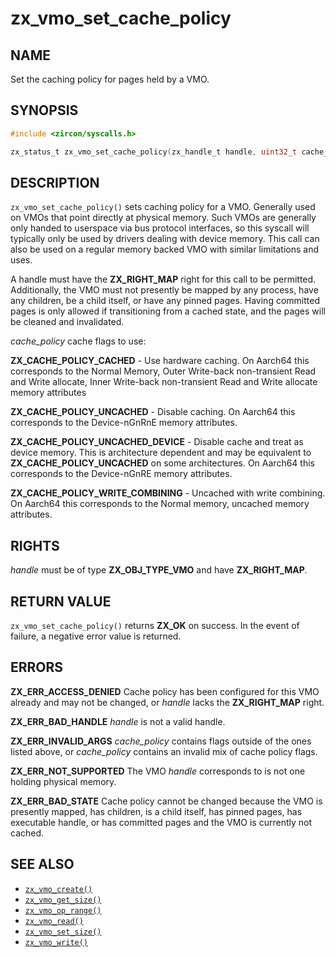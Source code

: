 # zx_vmo_set_cache_policy

## NAME

<!-- Updated by update-docs-from-fidl, do not edit. -->

Set the caching policy for pages held by a VMO.

## SYNOPSIS

<!-- Updated by update-docs-from-fidl, do not edit. -->

```c
#include <zircon/syscalls.h>

zx_status_t zx_vmo_set_cache_policy(zx_handle_t handle, uint32_t cache_policy);
```

## DESCRIPTION

`zx_vmo_set_cache_policy()` sets caching policy for a VMO. Generally used on VMOs
that point directly at physical memory. Such VMOs are generally only handed to
userspace via bus protocol interfaces, so this syscall will typically only be
used by drivers dealing with device memory. This call can also be used on a
regular memory backed VMO with similar limitations and uses.

A handle must have the **ZX_RIGHT_MAP** right for this call to be
permitted. Additionally, the VMO must not presently be mapped by any process,
have any children, be a child itself, or have any pinned pages. Having committed
pages is only allowed if transitioning from a cached state, and the pages will be
cleaned and invalidated.

*cache_policy* cache flags to use:

**ZX_CACHE_POLICY_CACHED** - Use hardware caching. On Aarch64 this corresponds
to the Normal Memory, Outer Write-back non-transient Read and Write allocate, Inner
Write-back non-transient Read and Write allocate memory attributes

**ZX_CACHE_POLICY_UNCACHED** - Disable caching. On Aarch64 this corresponds to
the Device-nGnRnE memory attributes.

**ZX_CACHE_POLICY_UNCACHED_DEVICE** - Disable cache and treat as device memory.
This is architecture dependent and may be equivalent to
**ZX_CACHE_POLICY_UNCACHED** on some architectures. On Aarch64 this corresponds to
the Device-nGnRE memory attributes.

**ZX_CACHE_POLICY_WRITE_COMBINING** - Uncached with write combining. On Aarch64
this corresponds to the Normal memory, uncached memory attributes.


## RIGHTS

<!-- Updated by update-docs-from-fidl, do not edit. -->

*handle* must be of type **ZX_OBJ_TYPE_VMO** and have **ZX_RIGHT_MAP**.

## RETURN VALUE

`zx_vmo_set_cache_policy()` returns **ZX_OK** on success. In the event of
failure, a negative error value is returned.

## ERRORS

**ZX_ERR_ACCESS_DENIED** Cache policy has been configured for this VMO already and
may not be changed, or *handle* lacks the **ZX_RIGHT_MAP** right.

**ZX_ERR_BAD_HANDLE** *handle* is not a valid handle.

**ZX_ERR_INVALID_ARGS** *cache_policy* contains flags outside of the ones listed
above, or *cache_policy* contains an invalid mix of cache policy flags.

**ZX_ERR_NOT_SUPPORTED** The VMO *handle* corresponds to is not one holding
physical memory.

**ZX_ERR_BAD_STATE** Cache policy cannot be changed because the VMO is presently
mapped, has children, is a child itself, has pinned pages, has executable
handle, or has committed pages and the VMO is currently not cached.

## SEE ALSO

 - [`zx_vmo_create()`]
 - [`zx_vmo_get_size()`]
 - [`zx_vmo_op_range()`]
 - [`zx_vmo_read()`]
 - [`zx_vmo_set_size()`]
 - [`zx_vmo_write()`]

<!-- References updated by update-docs-from-fidl, do not edit. -->

[`zx_vmo_create()`]: vmo_create.md
[`zx_vmo_get_size()`]: vmo_get_size.md
[`zx_vmo_op_range()`]: vmo_op_range.md
[`zx_vmo_read()`]: vmo_read.md
[`zx_vmo_set_size()`]: vmo_set_size.md
[`zx_vmo_write()`]: vmo_write.md
